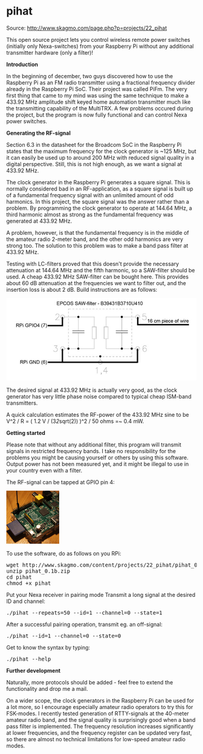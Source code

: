 pihat
=====

Source: http://www.skagmo.com/page.php?p=projects/22_pihat

This open source project lets you control wireless remote power switches (initially only Nexa-switches) from your Raspberry Pi without any additional transmitter hardware (only a filter)!

<b>Introduction</b>

In the beginning of december, two guys discovered how to use the Raspberry Pi as an FM radio transmitter using a fractional frequency divider already in the Raspberry Pi SoC. Their project was called PiFm. The very first thing that came to my mind was using the same technique to make a 433.92 MHz amplitude shift keyed home automation transmitter much like the transmitting capability of the MultiTRX. A few problems occured during the project, but the program is now fully functional and can control Nexa power switches.

<b>Generating the RF-signal</b>

Section 6.3 in the datasheet for the Broadcom SoC in the Raspberry Pi states that the maximum frequency for the clock generator is ~125 MHz, but it can easily be used up to around 200 MHz with reduced signal quality in a digital perspective. Still, this is not high enough, as we want a signal at 433.92 MHz. 

The clock generator in the Raspberry Pi generates a square signal. This is normally considered bad in an RF-application, as a square signal is built up of a fundamental frequency signal with an unlimited amount of odd harmonics. In this project, the square signal was the answer rather than a problem. By programming the clock generator to operate at 144.64 MHz, a third harmonic almost as strong as the fundamental frequency was generated at 433.92 MHz. 

A problem, however, is that the fundamental frequency is in the middle of the amateur radio 2-meter band, and the other odd harmonics are very strong too. The solution to this problem was to make a band pass filter at 433.92 MHz. 

Testing with LC-filters proved that this doesn't provide the necessary attenuation at 144.64 MHz and the fifth harmonic, so a SAW-filter should be used. A cheap 433.92 MHz SAW-filter can be bought here. This provides about 60 dB attenuation at the frequencies we want to filter out, and the insertion loss is about 2 dB. Build instructions are as follows: 

<img src="https://raw.githubusercontent.com/dranger003/pihat/master/filter_600.jpg" />

The desired signal at 433.92 MHz is actually very good, as the clock generator has very little phase noise compared to typical cheap ISM-band transmitters. 

A quick calculation estimates the RF-power of the 433.92 MHz sine to be V^2 / R = ( 1.2 V / (3*2*sqrt(2)) )^2 / 50 ohms =~ 0.4 mW.

<b>Getting started</b>

Please note that without any additional filter, this program will transmit signals in restricted frequency bands.
I take no responsibility for the problems you might be causing yourself or others by using this software. Output power has not been measured yet, and it might be illegal to use in your country even with a filter.

The RF-signal can be tapped at GPIO pin 4:

<img src="https://raw.githubusercontent.com/dranger003/pihat/master/gpio_140s.jpg" />

To use the software, do as follows on you RPi:
<pre>
wget http://www.skagmo.com/content/projects/22_pihat/pihat_0.1b.zip
unzip pihat_0.1b.zip
cd pihat
chmod +x pihat
</pre>
Put your Nexa receiver in pairing mode
Transmit a long signal at the desired ID and channel:
<pre>./pihat --repeats=50 --id=1 --channel=0 --state=1</pre>
After a successful pairing operation, transmit eg. an off-signal:
<pre>./pihat --id=1 --channel=0 --state=0</pre>
Get to know the syntax by typing:
<pre>./pihat --help</pre>

<b>Further development</b>

Naturally, more protocols should be added - feel free to extend the functionality and drop me a mail. 

On a wider scope, the clock generators in the Raspberry Pi can be used for a lot more, so I encourage especially amateur radio operators to try this for FSK-modes. I recently tested generation of RTTY-signals at the 40-meter amateur radio band, and the signal quality is surprisingly good when a band pass filter is implemented. The frequency resolution increases significantly at lower frequencies, and the frequency register can be updated very fast, so there are almost no technical limitations for low-speed amateur radio modes.

